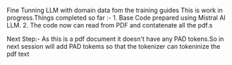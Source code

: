 Fine Tunning LLM with domain data fom the training guides
This is work in progress.Things completed so far :-
    1. Base Code prepared using Mistral AI LLM.
    2. The code now can read from PDF and contatenate all the pdf.s

Next Step:-
    As this is a pdf document it doesn't have any PAD tokens.So in next session will add PAD tokems so that the tokenizer can tokeninize the pdf text